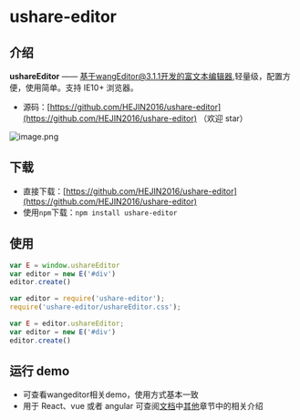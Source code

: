 
# ushare-editor

## 介绍

**ushareEditor** —— 基于wangEditor@3.1.1开发的富文本编辑器,轻量级，配置方便，使用简单。支持 IE10+ 浏览器。

- 源码：[https://github.com/HEJIN2016/ushare-editor](https://github.com/HEJIN2016/ushare-editor) （欢迎 star）

![image.png](https://xuanwuyun.com/FlLolaDWYAm4x577-uVx0hZhESjc?imageMogr2/auto-orient/strip%7CimageView2/2/w/1240)




## 下载

- 直接下载：[https://github.com/HEJIN2016/ushare-editor](https://github.com/HEJIN2016/ushare-editor)
- 使用`npm`下载：`npm install ushare-editor`



## 使用


```javascript
var E = window.ushareEditor
var editor = new E('#div')
editor.create()
```

```javascript
var editor = require('ushare-editor');
require('ushare-editor/ushareEditor.css');

var E = editor.ushareEditor;
var editor = new E('#div')
editor.create()
```


## 运行 demo

- 可查看wangeditor相关demo，使用方式基本一致
- 用于 React、vue 或者 angular 可查阅[文档](http://www.kancloud.cn/wangfupeng/wangeditor3/332599)中[其他](https://www.kancloud.cn/wangfupeng/wangeditor3/335783)章节中的相关介绍

